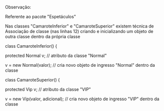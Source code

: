 Observação:

Referente ao pacote "Espetáculos"

Nas classes "CamaroteInferior" e "CamaroteSuperior" existem  técnica de Associação de classe 
(nas  linhas  12) criando e inicializando um objeto de outra classe dentro da própria classe

class CamaroteInferior() {

protected Normal v;			// atributo da classe "Normal"

v = new Normal(valor); 			// cria novo objeto de ingresso "Normal" dentro da classe


class CamaroteSuperior() {

protected Vip v;			// atributo da classe "VIP"

v = new Vip(valor, adicional); 		// cria novo objeto de ingresso "VIP" dentro da classe
